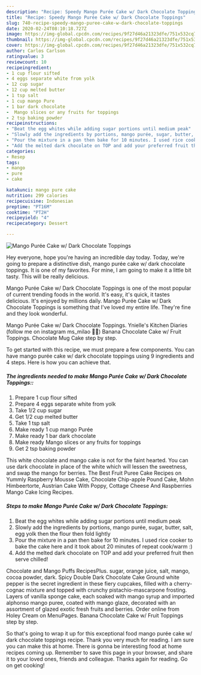 ```yaml
---
description: "Recipe: Speedy Mango Purée Cake w/ Dark Chocolate Toppings"
title: "Recipe: Speedy Mango Purée Cake w/ Dark Chocolate Toppings"
slug: 740-recipe-speedy-mango-puree-cake-w-dark-chocolate-toppings
date: 2020-02-24T08:10:18.727Z
image: https://img-global.cpcdn.com/recipes/9f27d46a21323dfe/751x532cq70/mango-puree-cake-w-dark-chocolate-toppings-recipe-main-photo.jpg
thumbnail: https://img-global.cpcdn.com/recipes/9f27d46a21323dfe/751x532cq70/mango-puree-cake-w-dark-chocolate-toppings-recipe-main-photo.jpg
cover: https://img-global.cpcdn.com/recipes/9f27d46a21323dfe/751x532cq70/mango-puree-cake-w-dark-chocolate-toppings-recipe-main-photo.jpg
author: Carlos Carlson
ratingvalue: 3
reviewcount: 10
recipeingredient:
- 1 cup flour sifted
- 4 eggs separate white from yolk
- 12 cup sugar
- 12 cup melted butter
- 1 tsp salt
- 1 cup mango Pure
- 1 bar dark chocolate
-  Mango slices or any fruits for toppings
- 2 tsp baking powder
recipeinstructions:
- "Beat the egg whites while adding sugar portions until medium peak"
- "Slowly add the ingredients by portions, mango purée, sugar, butter, salt, egg yolk then the flour then fold lightly"
- "Pour the mixture in a pan then bake for 10 minutes. I used rice cooker to bake the cake here and it took about 20 minutes of repeat cook/warm :)"
- "Add the melted dark chocolate on TOP and add your preferred fruit then serve chilled!"
categories:
- Resep
tags:
- mango
- pure
- cake

katakunci: mango pure cake
nutrition: 299 calories
recipecuisine: Indonesian
preptime: "PT16M"
cooktime: "PT2H"
recipeyield: "4"
recipecategory: Dessert

---
```



![Mango Purée Cake w/ Dark Chocolate Toppings](https://img-global.cpcdn.com/recipes/9f27d46a21323dfe/751x532cq70/mango-puree-cake-w-dark-chocolate-toppings-recipe-main-photo.jpg)

Hey everyone, hope you're having an incredible day today. Today, we're going to prepare a distinctive dish, mango purée cake w/ dark chocolate toppings. It is one of my favorites. For mine, I am going to make it a little bit tasty. This will be really delicious.

Mango Purée Cake w/ Dark Chocolate Toppings is one of the most popular of current trending foods in the world. It's easy, it's quick, it tastes delicious. It's enjoyed by millions daily. Mango Purée Cake w/ Dark Chocolate Toppings is something that I've loved my entire life. They're fine and they look wonderful.

Mango Purée Cake w/ Dark Chocolate Toppings. Ynielle&#39;s Kitchen Diaries (follow me on instagram ms_milao 🧑‍🍳) Banana Chocolate Cake w/ Fruit Toppings. Chocolate Mug Cake step by step.


To get started with this recipe, we must prepare a few components. You can have mango purée cake w/ dark chocolate toppings using 9 ingredients and 4 steps. Here is how you can achieve that.

##### The ingredients needed to make Mango Purée Cake w/ Dark Chocolate Toppings::

1. Prepare 1 cup flour sifted
1. Prepare 4 eggs separate white from yolk
1. Take 1/2 cup sugar
1. Get 1/2 cup melted butter
1. Take 1 tsp salt
1. Make ready 1 cup mango Purée
1. Make ready 1 bar dark chocolate
1. Make ready  Mango slices or any fruits for toppings
1. Get 2 tsp baking powder


This white chocolate and mango cake is not for the faint hearted. You can use dark chocolate in place of the white which will lessen the sweetness, and swap the mango for berries. The Best Fruit Puree Cake Recipes on Yummly Raspberry Mousse Cake, Chocolate Chip-apple Pound Cake, Mohn Himbeertorte, Austrian Cake With Poppy, Cottage Cheese And Raspberries Mango Cake Icing Recipes. 

##### Steps to make Mango Purée Cake w/ Dark Chocolate Toppings:

1. Beat the egg whites while adding sugar portions until medium peak
1. Slowly add the ingredients by portions, mango purée, sugar, butter, salt, egg yolk then the flour then fold lightly
1. Pour the mixture in a pan then bake for 10 minutes. I used rice cooker to bake the cake here and it took about 20 minutes of repeat cook/warm :)
1. Add the melted dark chocolate on TOP and add your preferred fruit then serve chilled!


Chocolate and Mango Puffs RecipesPlus. sugar, orange juice, salt, mango, cocoa powder, dark. Spicy Double Dark Chocolate Cake Ground white pepper is the secret ingredient in these fiery cupcakes, filled with a cherry-cognac mixture and topped with crunchy pistachio-mascarpone frosting. Layers of vanilla sponge cake, each soaked with mango syrup and imported alphonso mango puree, coated with mango glaze, decorated with an assortment of glazed exotic fresh fruits and berries. Order online from Holey Cream on MenuPages. Banana Chocolate Cake w/ Fruit Toppings step by step. 

So that's going to wrap it up for this exceptional food mango purée cake w/ dark chocolate toppings recipe. Thank you very much for reading. I am sure you can make this at home. There is gonna be interesting food at home recipes coming up. Remember to save this page in your browser, and share it to your loved ones, friends and colleague. Thanks again for reading. Go on get cooking!
